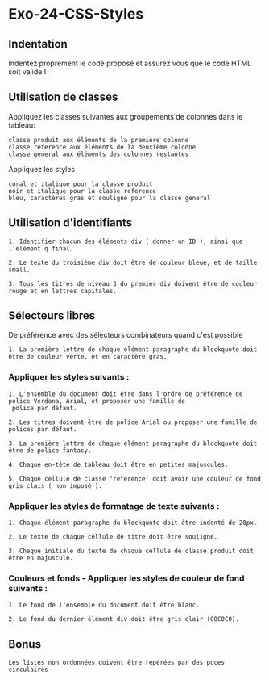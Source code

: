 # Exo-24-CSS-Styles

## Indentation

Indentez proprement le code proposé et assurez vous que le code HTML soit valide !


## Utilisation de classes

Appliquez les classes suivantes aux groupements de colonnes dans le tableau:

    classe produit aux éléments de la première colonne
    classe reference aux éléments de la deuxième colonne
    classe general aux éléments des colonnes restantes

Appliquez les styles

    coral et italique pour la classe produit
    noir et italique pour la classe reference
    bleu, caractères gras et souligné pour la classe general

## Utilisation d'identifiants

    1. Identifier chacun des éléments div ( donner un ID ), ainsi que l'élément q final.

    2. Le texte du troisième div doit être de couleur bleue, et de taille small.

    3. Tous les titres de niveau 3 du premier div doivent être de couleur rouge et en lettres capitales.

## Sélecteurs libres

De préférence avec des sélecteurs combinateurs quand c'est possible

    1. La première lettre de chaque élément paragraphe du blockquote doit être de couleur verte, et en caractère gras.


### Appliquer les styles suivants :

    1. L'ensemble du document doit être dans l'ordre de préférence de police Verdana, Arial, et proposer une famille de
     police par défaut.
    
    2. Les titres doivent être de police Arial ou proposer une famille de polices par défaut.
    
    3. La première lettre de chaque élément paragraphe du blockquote doit être de police fantasy.
    
    4. Chaque en-tête de tableau doit être en petites majuscules.
    
    5. Chaque cellule de classe 'reference' doit avoir une couleur de fond gris clais ( non imposé ).

### Appliquer les styles de formatage de texte suivants :

    1. Chaque élément paragraphe du blockquote doit être indenté de 20px.
    
    2. Le texte de chaque cellule de titre doit être souligné.
    
    3. Chaque initiale du texte de chaque cellule de classe produit doit être en majuscule.

### Couleurs et fonds - Appliquer les styles de couleur de fond suivants :

    1. Le fond de l'ensemble du document doit être blanc.
    
    2. Le fond du dernier élément div doit être gris clair (C0C0C0).

## Bonus

    Les listes non ordonnées doivent être repérées par des puces circulaires
